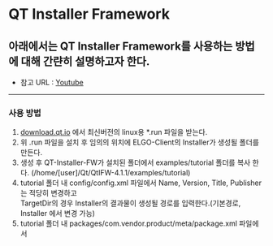 # QT Installer Framework
## 아래에서는 QT Installer Framework를 사용하는 방법에 대해 간랸히 설명하고자 한다.
  * 참고 URL : [Youtube](https://www.youtube.com/watch?v=lYlLavZw10o)
  
___
### 사용 방법
  1) [download.qt.io](https://download.qt.io/official_releases/qt-installer-framework/) 에서 최신버전의 linux용 *.run 파일을 받는다.
  2) 위 .run 파일을 설치 후 임의의 위치에 ELGO-Client의 Installer가 생성될 폴더를 만든다.
  3) 생성 후 QT-Installer-FW가 설치된 폴더에서 examples/tutorial 폴더를 복사 한다. (/home/[user]/Qt/QtIFW-4.1.1/examples/tutorial)
  4) tutorial 폴더 내 config/config.xml 파일에서 Name, Version, Title, Publisher는 적당히 변경하고 <br> 
  TargetDir의 경우 Installer의 결과물이 생성될 경로를 입력한다.(기본경로, Installer 에서 변경 가능)
  5) tutorial 폴더 내 packages/com.vendor.product/meta/package.xml 파일에서 <Script>, <UserInterface> 부분을 제거한다. <br>
  그 다음 Default의 value를 true로 바꿔준다. <br>
  DisplayName, Description, Version, ReleaseDate는 적당히 변경한다. <br>
  Lincense의 경우 license.txt의 내용을 읽어 생성될 Installer에서 표시해준다. <br>
  installscript.qs와 page.ui는 사용하지 않도록 변경했으니 삭제해도 된다.
  6) packages/data 폴더에 빌드된 바이너리를 넣는다.
  7) /home/[user]/Qt/QtIFW-4.1.1/bin 경로의 binarycreator를 tutorial에 복사하여 config 및 packages 폴더와 경로를 같게 한다.
  8) 아래 명령어를 입력하면 installer가 생성된다 (*.run 파일) <br>
    <pre><code>
    /home/jaehoon/Qt/QtIFW-4.1.1/bin/binarycreator -c config/config.xml -p packages ELGO-Client-Installer.run
    </code></pre>
    
### 참고
  * tutorial/packages 내 com.vendor.product의 폴더명은 변경해도 된다. (e.g. com.elgo.client)
  * installer를 생성하는 과정 중 어느 경로에라도 '한글'이 포함된 경로가 있으면 오류를 유발하기 쉽다.
  * packages/data 폴더에 config.xml(설정 정보) 파일을 같이 넣어주면 /opt/ELGO 에 같이 설치된다.

